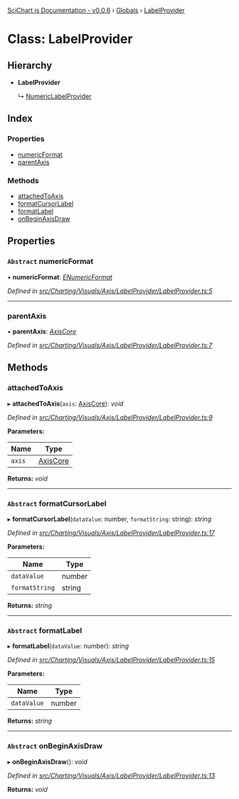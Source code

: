 [SciChart.js Documentation - v0.0.6](../README.md) › [Globals](../globals.md) › [LabelProvider](labelprovider.md)

# Class: LabelProvider

## Hierarchy

* **LabelProvider**

  ↳ [NumericLabelProvider](numericlabelprovider.md)

## Index

### Properties

* [numericFormat](labelprovider.md#abstract-numericformat)
* [parentAxis](labelprovider.md#parentaxis)

### Methods

* [attachedToAxis](labelprovider.md#attachedtoaxis)
* [formatCursorLabel](labelprovider.md#abstract-formatcursorlabel)
* [formatLabel](labelprovider.md#abstract-formatlabel)
* [onBeginAxisDraw](labelprovider.md#abstract-onbeginaxisdraw)

## Properties

### `Abstract` numericFormat

• **numericFormat**: *[ENumericFormat](../enums/enumericformat.md)*

*Defined in [src/Charting/Visuals/Axis/LabelProvider/LabelProvider.ts:5](https://github.com/ABTSoftware/SciChart.Dev/blob/46671d21ce/Web/src/SciChart/src/Charting/Visuals/Axis/LabelProvider/LabelProvider.ts#L5)*

___

###  parentAxis

• **parentAxis**: *[AxisCore](axiscore.md)*

*Defined in [src/Charting/Visuals/Axis/LabelProvider/LabelProvider.ts:7](https://github.com/ABTSoftware/SciChart.Dev/blob/46671d21ce/Web/src/SciChart/src/Charting/Visuals/Axis/LabelProvider/LabelProvider.ts#L7)*

## Methods

###  attachedToAxis

▸ **attachedToAxis**(`axis`: [AxisCore](axiscore.md)): *void*

*Defined in [src/Charting/Visuals/Axis/LabelProvider/LabelProvider.ts:9](https://github.com/ABTSoftware/SciChart.Dev/blob/46671d21ce/Web/src/SciChart/src/Charting/Visuals/Axis/LabelProvider/LabelProvider.ts#L9)*

**Parameters:**

Name | Type |
------ | ------ |
`axis` | [AxisCore](axiscore.md) |

**Returns:** *void*

___

### `Abstract` formatCursorLabel

▸ **formatCursorLabel**(`dataValue`: number, `formatString`: string): *string*

*Defined in [src/Charting/Visuals/Axis/LabelProvider/LabelProvider.ts:17](https://github.com/ABTSoftware/SciChart.Dev/blob/46671d21ce/Web/src/SciChart/src/Charting/Visuals/Axis/LabelProvider/LabelProvider.ts#L17)*

**Parameters:**

Name | Type |
------ | ------ |
`dataValue` | number |
`formatString` | string |

**Returns:** *string*

___

### `Abstract` formatLabel

▸ **formatLabel**(`dataValue`: number): *string*

*Defined in [src/Charting/Visuals/Axis/LabelProvider/LabelProvider.ts:15](https://github.com/ABTSoftware/SciChart.Dev/blob/46671d21ce/Web/src/SciChart/src/Charting/Visuals/Axis/LabelProvider/LabelProvider.ts#L15)*

**Parameters:**

Name | Type |
------ | ------ |
`dataValue` | number |

**Returns:** *string*

___

### `Abstract` onBeginAxisDraw

▸ **onBeginAxisDraw**(): *void*

*Defined in [src/Charting/Visuals/Axis/LabelProvider/LabelProvider.ts:13](https://github.com/ABTSoftware/SciChart.Dev/blob/46671d21ce/Web/src/SciChart/src/Charting/Visuals/Axis/LabelProvider/LabelProvider.ts#L13)*

**Returns:** *void*
